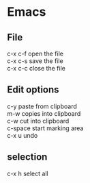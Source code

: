 # Emacs

## File
c-x c-f 	open the file  
c-x c-s 	save the file  
c-x c-c 	close the file  

## Edit options
c-y		paste from clipboard  
m-w 	   	copies into clipboard  
c-w 	   	cut into clipboard  
c-space    	start marking area  
c-x u	   	undo  

## selection  
c-x h 		select all  



